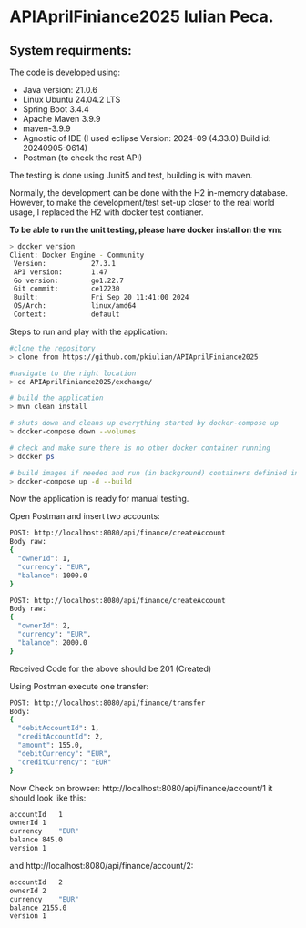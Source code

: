 # APIAprilFiniance2025 Iulian Peca.

## System requirments: 

The code is developed using:
- Java version: 21.0.6 
- Linux Ubuntu 24.04.2 LTS
- Spring Boot 3.4.4 
- Apache Maven 3.9.9 
- maven-3.9.9 
- Agnostic of IDE (I used eclipse Version: 2024-09 (4.33.0) Build id: 20240905-0614)
- Postman (to check the rest API) 

The testing is done using Junit5 and test, building is with maven.  


Normally, the development can be done with the H2 in-memory database. 
However, to make the development/test set-up closer to the real world usage, I replaced the H2 with docker test contianer. 

**To be able to run the unit testing, please have docker install on the vm:** 

```bash
> docker version
Client: Docker Engine - Community
 Version:           27.3.1
 API version:       1.47
 Go version:        go1.22.7
 Git commit:        ce12230
 Built:             Fri Sep 20 11:41:00 2024
 OS/Arch:           linux/amd64
 Context:           default
```

Steps to run and play with the application:

```bash
#clone the repository
> clone from https://github.com/pkiulian/APIAprilFiniance2025
```

```bash
#navigate to the right location
> cd APIAprilFiniance2025/exchange/
```

```bash
# build the application
> mvn clean install 
```

```bash
# shuts down and cleans up everything started by docker-compose up
> docker-compose down --volumes
```

```bash
# check and make sure there is no other docker container running
> docker ps
```

```bash
# build images if needed and run (in background) containers definied in docker-compose.yml
> docker-compose up -d --build
```

Now the application is ready for manual testing.

Open Postman and insert two accounts: 

```bash
POST: http://localhost:8080/api/finance/createAccount
Body raw: 
{
  "ownerId": 1,
  "currency": "EUR",
  "balance": 1000.0
}
```
```bash
POST: http://localhost:8080/api/finance/createAccount
Body raw: 
{
  "ownerId": 2,
  "currency": "EUR",
  "balance": 2000.0
}
```
Received Code for the above should be 201 (Created)

Using Postman execute one transfer: 
```bash
POST: http://localhost:8080/api/finance/transfer
Body:
{
  "debitAccountId": 1,
  "creditAccountId": 2,
  "amount": 155.0,
  "debitCurrency": "EUR",
  "creditCurrency": "EUR"
}
```

Now Check on browser: http://localhost:8080/api/finance/account/1 it should look like this: 
```bash
accountId	1
ownerId	1
currency	"EUR"
balance	845.0
version	1
```
and http://localhost:8080/api/finance/account/2:
```bash
accountId	2
ownerId	2
currency	"EUR"
balance	2155.0
version	1
```





